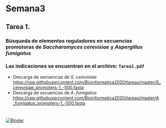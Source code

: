 # Semana3


## Tarea 1. 


### Búsqueda de elementos reguladores en secuencias promotoras de _Saccharomyces cerevisiae_ y _Aspergillus fumigatus_

### Las indicaciones se encuentran en el archivo: `Tarea1.pdf`

- Descarga de secuencias de _S. cerevisiae_
https://raw.githubusercontent.com/Bioinformatica2020/tareas/master/S_cerevisiae_promoters-1_-500.fasta
- Descarga de secuencias de _A. fumigatus_
https://raw.githubusercontent.com/Bioinformatica2020/tareas/master/A_fumigatus_promoters-1_-500.fasta  

#

[![Binder](https://mybinder.org/badge_logo.svg)](https://mybinder.org/v2/gh/Bioinformatica2020/Semana3/master)

